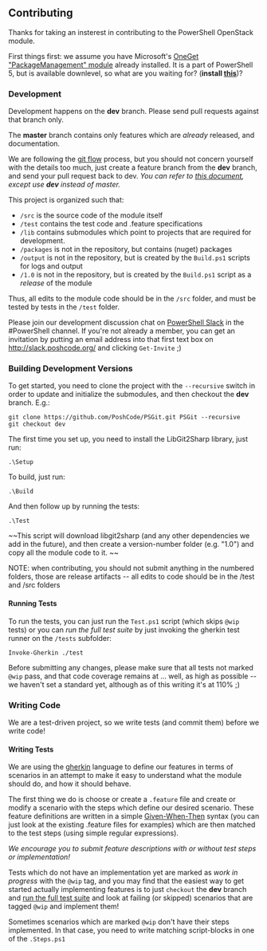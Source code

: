## Contributing

Thanks for taking an insterest in contributing to the PowerShell OpenStack module.

First things first: we assume you have Microsoft's [OneGet "PackageManagement" module](http://OneGet.org) already installed. It is a part of PowerShell 5, but is available downlevel, so what are you waiting for? (**install [this](http://oneget.org/install-oneget.exe)**)?

### Development

Development happens on the **dev** branch. Please send pull requests against that branch only.

The **master** branch contains only features which are _already_ released, and documentation.

We are following the [git flow](https://www.atlassian.com/git/tutorials/comparing-workflows/gitflow-workflow) process, but you should not concern yourself with the details too much, just create a feature branch from the **dev** branch, and send your pull request back to dev. _You can refer to [this document](https://guides.github.com/introduction/flow/), except use **dev** instead of master._

This project is organized such that:

* `/src` is the source code of the module itself
* `/test` contains the test code and .feature specifications
* `/lib` contains submodules which point to projects that are required for development.
* `/packages` is not in the repository, but contains (nuget) packages
* `/output` is not in the repository, but is created by the `Build.ps1` scripts for logs and output
* `/1.0` is not in the repository, but is created by the `Build.ps1` script as a _release_ of the module


Thus, all edits to the module code should be in the `/src` folder, and must be tested by tests in the `/test` folder.

Please join our development discussion chat on [PowerShell Slack](https://PowerShell.Slack.com) in the #PowerShell channel. If you're not already a member, you can get an invitation by putting an email address into that first text box on http://slack.poshcode.org/ and clicking `Get-Invite` ;)

### Building Development Versions

To get started, you need to clone the project with the `--recursive` switch in order to update and initialize the submodules, and then checkout the **dev** branch. E.g.:

    git clone https://github.com/PoshCode/PSGit.git PSGit --recursive 
    git checkout dev

The first time you set up, you need to install the LibGit2Sharp library, just run:

	.\Setup

To build, just run:

    .\Build

And then follow up by running the tests:

    .\Test

~~This script will download libgit2sharp (and any other dependencies we add in the future), and then create a version-number folder (e.g. "1.0") and copy all the module code to it. ~~

NOTE: when contributing, you should not submit anything in the numbered folders, those are release artifacts -- all edits to code should be in the /test and /src folders

#### Running Tests

To run the tests, you can just run the `Test.ps1` script (which skips `@wip` tests) or you can _run the full test suite_ by just invoking the gherkin test runner on the `/tests` subfolder:

	Invoke-Gherkin ./test

Before submitting any changes, please make sure that all tests not marked `@wip` pass, and that code coverage remains at ... well, as high as possible -- we haven't set a standard yet, although as of this writing it's at 110% ;)

### Writing Code

We are a test-driven project, so we write tests (and commit them) before we write code!


#### Writing Tests

We are using the [gherkin](https://github.com/cucumber/cucumber/wiki/Gherkin) language to define our features in terms of scenarios in an attempt to make it easy to understand what the module should do, and how it should behave. 

The first thing we do is choose or create a `.feature` file and create or modify a scenario with the steps which define our desired scenario. These feature definitions are written in a simple [Given-When-Then](https://github.com/cucumber/cucumber/wiki/Given-When-Then) syntax (you can just look at the existing .feature files for examples) which are then matched to the test steps (using simple regular expressions).

*We encourage you to submit feature descriptions with or without test steps or implementation!*

Tests which do not have an implementation yet are marked as _work in progress_ with the `@wip` tag, and you may find that the easiest way to get started actually implementing features is to just `checkout` the **dev** branch and [run the full test suite](#Running-Tests) and look at failing (or skipped) scenarios that are tagged `@wip` and implement them!

Sometimes scenarios which are marked `@wip` don't have their steps implemented. In that case, you need to write matching script-blocks in one of the `.Steps.ps1`

